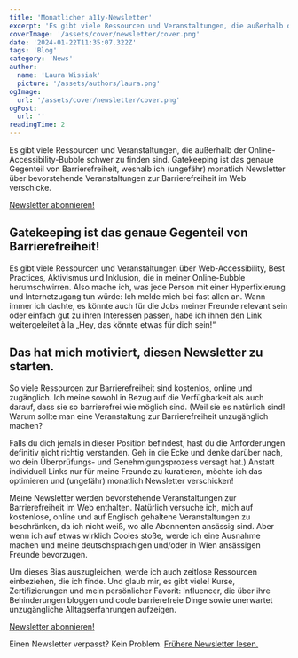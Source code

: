 ```yaml
---
title: 'Monatlicher a11y-Newsletter'
excerpt: 'Es gibt viele Ressourcen und Veranstaltungen, die außerhalb der Online-Accessibility Bubble schwer zu finden sind. Gatekeeping ist das Gegenteil von Barrierefreiheit. Deshalb verschicke ich (ungefähr) einmal im Monat einen Newsletter über anstehende Veranstaltungen zur Barrierefreiheit im Internet ...'
coverImage: '/assets/cover/newsletter/cover.png'
date: '2024-01-22T11:35:07.322Z'
tags: 'Blog'
category: 'News'
author:
  name: 'Laura Wissiak'
  picture: '/assets/authors/laura.png'
ogImage:
  url: '/assets/cover/newsletter/cover.png'
ogPost:
  url: ''
readingTime: 2
---
```


Es gibt viele Ressourcen und Veranstaltungen, die außerhalb der Online-Accessibility-Bubble schwer zu finden sind. Gatekeeping ist das genaue Gegenteil von Barrierefreiheit, weshalb ich (ungefähr) monatlich Newsletter über bevorstehende Veranstaltungen zur Barrierefreiheit im Web verschicke.

[Newsletter abonnieren!](https://a11ynews.substack.com/subscribe)

## Gatekeeping ist das genaue Gegenteil von Barrierefreiheit!

Es gibt viele Ressourcen und Veranstaltungen über Web-Accessibility, Best Practices, Aktivismus und Inklusion, die in meiner Online-Bubble herumschwirren. Also mache ich, was jede Person mit einer Hyperfixierung und Internetzugang tun würde: Ich melde mich bei fast allen an. Wann immer ich dachte, es könnte auch für die Jobs meiner Freunde relevant sein oder einfach gut zu ihren Interessen passen, habe ich ihnen den Link weitergeleitet à la „Hey, das könnte etwas für dich sein!“

## Das hat mich motiviert, diesen Newsletter zu starten.

So viele Ressourcen zur Barrierefreiheit sind kostenlos, online und zugänglich. Ich meine sowohl in Bezug auf die Verfügbarkeit als auch darauf, dass sie so barrierefrei wie möglich sind. (Weil sie es natürlich sind! Warum sollte man eine Veranstaltung zur Barrierefreiheit unzugänglich machen?

Falls du dich jemals in dieser Position befindest, hast du die Anforderungen definitiv nicht richtig verstanden. Geh in die Ecke und denke darüber nach, wo dein Überprüfungs- und Genehmigungsprozess versagt hat.) Anstatt individuell Links nur für meine Freunde zu kuratieren, möchte ich das optimieren und (ungefähr) monatlich Newsletter verschicken!

Meine Newsletter werden bevorstehende Veranstaltungen zur Barrierefreiheit im Web enthalten. Natürlich versuche ich, mich auf kostenlose, online und auf Englisch gehaltene Veranstaltungen zu beschränken, da ich nicht weiß, wo alle Abonnenten ansässig sind. Aber wenn ich auf etwas wirklich Cooles stoße, werde ich eine Ausnahme machen und meine deutschsprachigen und/oder in Wien ansässigen Freunde bevorzugen.

Um dieses Bias auszugleichen, werde ich auch zeitlose Ressourcen einbeziehen, die ich finde. Und glaub mir, es gibt viele! Kurse, Zertifizierungen und mein persönlicher Favorit: Influencer, die über ihre Behinderungen bloggen und coole barrierefreie Dinge sowie unerwartet unzugängliche Alltagserfahrungen aufzeigen.

[Newsletter abonnieren!](https://a11ynews.substack.com/subscribe)

Einen Newsletter verpasst? Kein Problem. [Frühere Newsletter lesen.](https://a11ynews.substack.com//)
